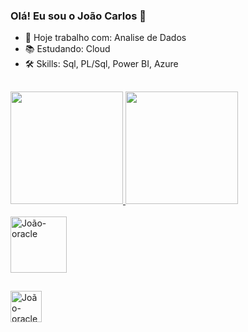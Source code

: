 ### Olá! Eu sou o João Carlos 👋

- 🔭 Hoje trabalho com: Analise de Dados 
- 📚 Estudando: Cloud
- 🛠  Skills: Sql, PL/Sql, Power BI, Azure 

##

 <div>
  <a href="https://github.com/JcarlosJocsp">
  <img height="180em" src="https://github-readme-stats.vercel.app/api?username=JcarlosJocsp&show_icons=true&theme=dark&include_all_commits=true&count_private=true"/>
  <img height="180em" src="https://github-readme-stats.vercel.app/api/top-langs/?username=JcarlosJocsp&layout=compact&langs_count=7&theme=dark"/>
</div>

<div style="display: inline_block"><br>
  <img align="center" alt="João-oracle" height="90" width="90" src="https://cdn.jsdelivr.net/gh/devicons/devicon/icons/oracle/oracle-original.svg">
</div>
 
 ##
  
<div> 
  <a href="https://www.linkedin.com/in/joao-carlos-analista-dedados" target="_blank"><img align="center" alt="João-oracle" height="50" width="50" src="https://cdn.jsdelivr.net/gh/devicons/devicon/icons/linkedin/linkedin-original.svg" target="_blank"></a>
</div>
